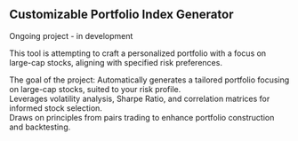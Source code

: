 ## Customizable Portfolio Index Generator
Ongoing project - in development

This tool is attempting to craft a personalized portfolio with a focus on large-cap stocks, aligning with specified risk preferences. 

  
   

The goal of the project: 
Automatically generates a tailored portfolio focusing on large-cap stocks, suited to your risk profile.  \
Leverages volatility analysis, Sharpe Ratio, and correlation matrices for informed stock selection. \
Draws on principles from pairs trading to enhance portfolio construction and backtesting. 
